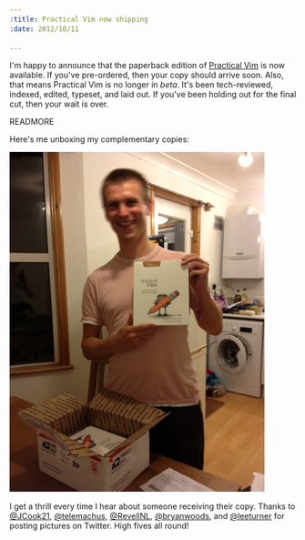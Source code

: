 ```yaml
--- 
:title: Practical Vim now shipping
:date: 2012/10/11

---
```


I'm happy to announce that the paperback edition of [Practical Vim][pv] is now available. If you've pre-ordered, then your copy should arrive soon. Also, that means Practical Vim is no longer in *beta*. It's been tech-reviewed, indexed, edited, typeset, and laid out. If you've been holding out for the final cut, then your wait is over. 

[pv]: http://pragprog.com/book/dnvim/practical-vim 


READMORE

Here's me unboxing my complementary copies:

![Drew Neil unboxing Practical Vim](/images/blog/practical-vim-unboxing.jpg)

I get a thrill every time I hear about someone receiving their copy. Thanks to [@JCook21][1], [@telemachus][2], [@RevellNL][3], [@bryanwoods][4], and [@leeturner][5] for posting pictures on Twitter. High fives all round!

[1]: https://twitter.com/JCook21/status/253543975884050432
[2]: https://twitter.com/telemachus/status/253969053281050627
[3]: https://twitter.com/RevellNL/status/255232159986614272
[4]: https://twitter.com/bryanwoods/status/255306079347539968
[5]: https://twitter.com/leeturner/status/255955994000117763
